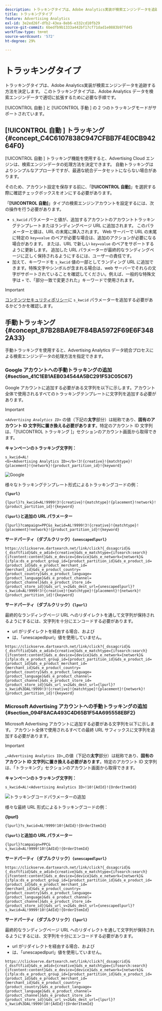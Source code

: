 ```yaml
---
description: トラッキングタイプは、Adobe Analytics実装が検索エンジンデータを追跡する方法を決定します。 このトラッキングタイプは、Adobe Analytics データを検索エンジンデータで適切に拡張するために必要な手順です。
title: トラッキングタイプ
feature: Advertising Analytics
exl-id: 3e2ed26f-dfb2-43ea-8eb6-e332cd10fb29
source-git-commit: 6bedfb9b1333a442bf17cf71dad1e0883b97fd45
workflow-type: tm+mt
source-wordcount: '572'
ht-degree: 29%

---
```


# トラッキングタイプ

トラッキングタイプは、Adobe Analytics実装が検索エンジンデータを追跡する方法を決定します。 このトラッキングタイプは、Adobe Analytics データを検索エンジンデータで適切に拡張するために必要な手順です。

<!--

Here is a video overview of how to implement the Advertising Analytics tracking template:

>[!VIDEO](https://video.tv.adobe.com/v/23120/?quality=12)

-->

[!UICONTROL  自動 ] と [!UICONTROL  手動 ] の 2 つのトラッキングモードがサポートされています。

## [!UICONTROL  自動 ] トラッキング {#concept_C4C6107838C947CFBB7F4E0CB94264F0}

[!UICONTROL  自動 ] トラッキング機能を使用すると、Advertising Cloud エンジンは、検索エンジンデータの処理方法を決定できます。 自動トラッキングはよりシンプルなアプローチですが、最適な統合データセットにならない場合があります。

そのため、アカウント設定を保存する前に、「**[!UICONTROL 自動]**」を選択する際に確認チェックボックスをオンにする必要があります。

「**[!UICONTROL 自動]**」タイプの検索エンジンアカウントを設定するには、次の操作を行う必要があります。

* `s_kwcid` パラメーターと値が、追加するアカウントのアカウントトラッキングテンプレートまたはランディングページ URL に追加されます。 このパラメーターと値は、URL の末尾に挿入されます。 Web サーバーで URL の末尾に特定の `key=value` のペアが必要な場合は、追加のアクションが必要になる場合があります。 または、URL で新しい `key=value` のペアをサポートするように更新します。 追加した URL パラメーターが最終的なランディングページに正しく保持されるようにするには、ユーザーの責任です。
* 加えて、キーワードを `s_kwcid` 値の一部としてランディング URL に追加できます。特殊文字やシンボルが含まれる場合は、web サーバーでそれらの文字がサポートされていることを確認してください。例えば、一般的な特殊文字は `+` で、「部分一致で変更された」キーワードで使用されます。

>[!IMPORTANT]
>
>[コンテンツセキュリティポリシー](https://experienceleague.adobe.com/en/docs/id-service/using/reference/csp)に `s_kwcid` パラメーターを追加する必要があるかどうかを確認します。

## 手動トラッキング {#concept_87B28BA9E7F84BA5972F69E6F3482A33}

手動トラッキングを使用すると、Advertising Analytics データ統合プロセスによる検索エンジンデータの処理方法を指定できます。

### Google アカウントへの手動トラッキングの追加 {#section_41C1EB1AEB034544A5BC291F53C05C67}

Google アカウントに追加する必要がある文字列を以下に示します。アカウント全体で使用されるすべてのトラッキングテンプレートに文字列を追加する必要があります。

>[!IMPORTANT]
>
>*`<Advertising Analytics ID>`* の値（下記の&#x200B;**太字**&#x200B;部分）は総称であり、**固有のアカウント ID 文字列に置き換える必要があります**。特定のアカウント ID 文字列は、「[!UICONTROL  トラッキング ]」セクションのアカウント画面から取得できます。

**キャンペーンのトラッキング文字列：**

```
s_kwcid=AL! 
<b><Advertising Analytics ID></b>!3!{creative}!{matchtype}!{placement}!{network}!{product_partition_id}!{keyword}
```

![Google](/help/integrate/c-advertising-analytics/c-adanalytics-workflow/assets/google-account.png)

様々なトラッキングテンプレート形式によるトラッキングコードの例：

**`{lpurl}`**

```
{lpurl}?s_kwcid=AL!9999!3!{creative}!{matchtype}!{placement}!network}!{product_partition_id}!{keyword}
```

**`{lpurl}`と追加の URL パラメーター**

```
{lpurl}?campaign=PPC&s_kwcid=AL!9999!3!{creative}!{matchtype}!{placement}!network}!{product_partition_id}!{keyword}
```

**サードパーティ（ダブルクリック）`{unescapedlpurl}`**

```
https://clickserve.dartsearch.net/link/click?{_dssagcrid}&{_dssftfiid}&ds_e_adid={creative}&ds_e_matchtype={ifsearch:search}{ifcontent:content}&ds_e_device={device}&ds_e_network={network}&{ifpla:ds_e_product_group_id={product_partition_id}&ds_e_product_id={product_id}&ds_e_product_merchant_id={merchant_id}&ds_e_product_country={product_country}&ds_e_product_language={product_language}&ds_e_product_channel={product_channel}&ds_e_product_store_id={product_store_id}}&ds_url_v=2&ds_dest_url={unescapedlpurl}?s_kwcid=AL!9999!3!{creative}!{matchtype}!{placement}!{network}!{product_partition_id}!{keyword}
```

**サードパーティ（ダブルクリック）`{lpurl}`**

最終的なランディングページ URL へのリダイレクトを通して文字列が保持されるようにするには、文字列を十分にエンコードする必要があります。

* url がリダイレクトを経由する場合、および
* は、「unescapedlpurl」値を使用していません。


```
https://clickserve.dartsearch.net/link/click?{_dssagcrid}&{_dssftfiid}&ds_e_adid={creative}&ds_e_matchtype={ifsearch:search}{ifcontent:content}&ds_e_device={device}&ds_e_network={network}&{ifpla:ds_e_product_group_id={product_partition_id}&ds_e_product_id={product_id}&ds_e_product_merchant_id={merchant_id}&ds_e_product_country={product_country}&ds_e_product_language={product_language}&ds_e_product_channel={product_channel}&ds_e_product_store_id={product_store_id}}&ds_url_v=2&ds_dest_url={lpurl}?s_kwcid%3DAL!9999!3!{creative}!{matchtype}!{placement}!{network}!{product_partition_id}!{keyword}
```

### Microsoft Advertising アカウントへの手動トラッキングの追加 {#section_094F8ACA493C4D65B1F54A695558EBF2}

Microsoft Advertising アカウントに追加する必要がある文字列を以下に示します。 アカウント全体で使用されるすべての最終 URL サフィックスに文字列を追加する必要があります。

>[!IMPORTANT]
>
>_`<Advertising Analytics ID>`_の値（下記の&#x200B;**太字**部分）は総称であり、**固有のアカウント ID 文字列に置き換える必要があります**。特定のアカウント ID 文字列は、「トラッキング」セクションのアカウント画面から取得できます。

**キャンペーンのトラッキング文字列：**

```
s_kwcid=AL!<Advertising Analytics ID>!10!{AdId}!{OrderItemId} 
```

![ トラッキングコードパラメーターの追加 ](/help/integrate/c-advertising-analytics/c-adanalytics-workflow/assets/bing-account.png)

様々な最終 URL 形式によるトラッキングコードの例：

**{lpurl}**

```
{lpurl}?s_kwcid=AL!9999!10!{AdId}!{OrderItemId}
```

**`{lpurl}`と追加の URL パラメーター**

```
{lpurl}?campaign=PPC&
s_kwcid=AL!9999!10!{AdId}!{OrderItemId}
```

**サードパーティ（ダブルクリック）`{unescapedlpurl}`**

```
https://clickserve.dartsearch.net/link/click?{_dssagcrid}&{_dssftfiid}&ds_e_adid={creative}&ds_e_matchtype={ifsearch:search}{ifcontent:content}&ds_e_device={device}&ds_e_network={network}&{ifpla:ds_e_product_group_id={product_partition_id}&ds_e_product_id={product_id}&ds_e_product_merchant_id={merchant_id}&ds_e_product_country={product_country}&ds_e_product_language={product_language}&ds_e_product_channel={product_channel}&ds_e_product_store_id={product_store_id}}&ds_url_v=2&ds_dest_url={unescapedlpurl}?s_kwcid=AL!9999!10!{AdId}!{OrderItemId}
```

**サードパーティ（ダブルクリック）`{lpurl}`**

最終的なランディングページ URL へのリダイレクトを通して文字列が保持されるようにするには、文字列を十分にエンコードする必要があります。

* url がリダイレクトを経由する場合、および
* は、「unescapedlpurl」値を使用していません。

```
https://clickserve.dartsearch.net/link/click?{_dssagcrid}&{_dssftfiid}&ds_e_adid={creative}&ds_e_matchtype={ifsearch:search}{ifcontent:content}&ds_e_device={device}&ds_e_network={network}&{ifpla:ds_e_product_group_id={product_partition_id}&ds_e_product_id={product_id}&ds_e_product_merchant_id={merchant_id}&ds_e_product_country={product_country}&ds_e_product_language={product_language}&ds_e_product_channel={product_channel}&ds_e_product_store_id={product_store_id}}&ds_url_v=2&ds_dest_url={lpurl}?s_kwcid%3DAL!9999!10!{AdId}!{OrderItemId}
```
